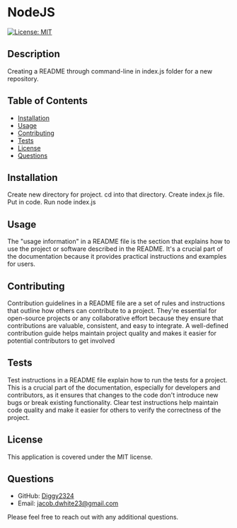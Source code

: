 # NodeJS

[![License: MIT](https://img.shields.io/badge/License-MIT-yellow.svg)](https://opensource.org/licenses/MIT)

## Description

Creating a README through command-line in index.js folder for a new repository.

## Table of Contents

* [Installation](#installation)
* [Usage](#usage)
* [Contributing](#contributing)
* [Tests](#tests)
* [License](#license)
* [Questions](#questions)

## Installation

Create new directory for project. cd into that directory. Create index.js file. Put in code. Run node index.js  

## Usage

The "usage information" in a README file is the section that explains how to use the project or software described in the README.  It's a crucial part of the documentation because it provides practical instructions and examples for users.

## Contributing

Contribution guidelines in a README file are a set of rules and instructions that outline how others can contribute to a project.  They're essential for open-source projects or any collaborative effort because they ensure that contributions are valuable, consistent, and easy to integrate.  A well-defined contribution guide helps maintain project quality and makes it easier for potential contributors to get involved

## Tests

Test instructions in a README file explain how to run the tests for a project.  This is a crucial part of the documentation, especially for developers and contributors, as it ensures that changes to the code don't introduce new bugs or break existing functionality.  Clear test instructions help maintain code quality and make it easier for others to verify the correctness of the project.

## License

This application is covered under the MIT license.

## Questions

* GitHub: [Diggy2324](https://github.com/Diggy2324)
* Email: jacob.dwhite23@gmail.com

Please feel free to reach out with any additional questions.

